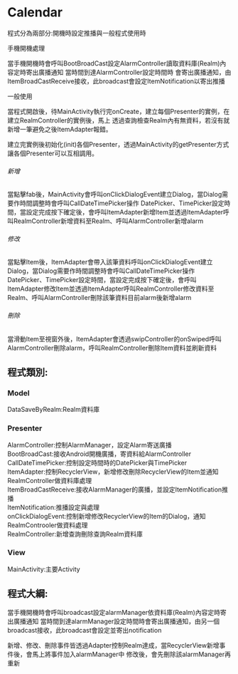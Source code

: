 # Calendar #
程式分為兩部分:開機時設定推播與一般程式使用時

手機開機處理

當手機開機時會呼叫BootBroadCast設定AlarmController讀取資料庫(Realm)內容定時寄出廣播通知 當時間到達AlarmController設定時間時
會寄出廣播通知，由ItemBroadCastReceive接收，此broadcast會設定ItemNotification以寄出推播

一般使用

當程式開啟後，待MainActivity執行完onCreate，建立每個Presenter的實例，在建立RealmController的實例後，馬上
透過查詢檢查Realm內有無資料，若沒有就新增一筆避免之後ItemAdapter報錯。

建立完實例後初始化(init)各個Presenter，透過MainActivity的getPresenter方式讓各個Presenter可以互相調用。

###### 新增 ######
當點擊fab後，MainActivity會呼叫onClickDialogEvent建立Dialog，當Dialog需要作時間調整時會呼叫CallDateTimePicker操作
DatePicker、TimePicker設定時間，當設定完成按下確定後，會呼叫ItemAdapter新增Item並透過ItemAdapter呼叫RealmController新增資料至Realm、呼叫AlarmController新增alarm
###### 修改 ######
當點擊Item後，ItemAdapter會帶入該筆資料呼叫onClickDialogEvent建立Dialog，當Dialog需要作時間調整時會呼叫CallDateTimePicker操作
DatePicker、TimePicker設定時間，當設定完成按下確定後，會呼叫ItemAdapter修改Item並透過ItemAdapter呼叫RealmController修改資料至Realm、呼叫AlarmController刪除該筆資料目前alarm後新增alarm
###### 刪除 ######
當滑動Item至視窗外後，ItemAdapter會透過swipController的onSwiped呼叫AlarmController刪除alarm，呼叫RealmController刪除Item資料並刷新資料


## 程式類別: ##
### Model ###
  DataSaveByRealm:Realm資料庫   
### Presenter ###
  AlarmController:控制AlarmManager，設定Alarm寄送廣播  
  BootBroadCast:接收Android開機廣播，寄資料給AlarmController  
  CallDateTimePicker:控制設定時間時的DatePicker與TimePicker  
  ItemAdapter:控制RecyclerView，新增修改刪除RecyclerView的Item並通知RealmController做資料庫處理  
  ItemBroadCastReceive:接收AlarmManager的廣播，並設定ItemNotification推播  
  ItemNotification:推播設定與處理  
  onClickDialogEvent:控制新增修改RecyclerView的Item的Dialog，通知RealmControoler做資料處理  
  RealmController:新增查詢刪除查詢Realm資料庫  
### View ###
  MainActivity:主要Activity  

## 程式大綱: ##
當手機開機時會呼叫broadcast設定alarmManager依資料庫(Realm)內容定時寄出廣播通知
當時間到達alarmManager設定時間時會寄出廣播通知，由另一個broadcast接收，此broadcast會設定並寄出notification

新增、修改、刪除事件皆透過Adapter控制Realm達成，當RecyclerView新增事件後，會馬上將事件加入alarmManager中
修改後，會先刪除該alarmManager再重新
